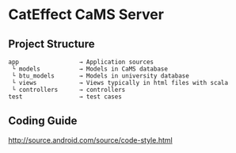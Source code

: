CatEffect CaMS Server
=====================

Project Structure
-----------------

```
app                 → Application sources
 └ models           → Models in CaMS database
 └ btu_models       → Models in university database
 └ views            → Views typically in html files with scala
 └ controllers      → controllers
test                → test cases
```


Coding Guide
------------

http://source.android.com/source/code-style.html
